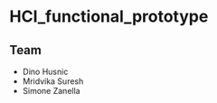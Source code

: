# HCI_functional_prototype
## Team
- Dino Husnic<br/>
- Mridvika Suresh<br/>
- Simone Zanella<br />
